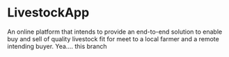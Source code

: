 # LivestockApp

An online platform that intends to provide an end-to-end solution to enable buy and sell of quality livestock fit for meet to a local farmer and a remote intending buyer. Yea.... this branch
